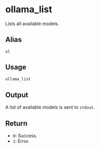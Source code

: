 # ollama_list

Lists all available models.

## Alias

`ol`

## Usage

```bash
ollama_list
```

## Output

A list of available models is sent to `stdout`.

## Return

* `0`: Success.
* `1`: Error.
